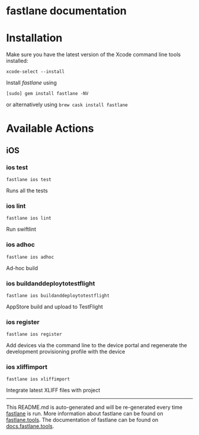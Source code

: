 fastlane documentation
================
# Installation

Make sure you have the latest version of the Xcode command line tools installed:

```
xcode-select --install
```

Install _fastlane_ using
```
[sudo] gem install fastlane -NV
```
or alternatively using `brew cask install fastlane`

# Available Actions
## iOS
### ios test
```
fastlane ios test
```
Runs all the tests
### ios lint
```
fastlane ios lint
```
Run swiftlint
### ios adhoc
```
fastlane ios adhoc
```
Ad-hoc build
### ios buildanddeploytotestflight
```
fastlane ios buildanddeploytotestflight
```
AppStore build and upload to TestFlight
### ios register
```
fastlane ios register
```
Add devices via the command line to the device portal and regenerate the development provisioning profile with the device
### ios xliffimport
```
fastlane ios xliffimport
```
Integrate latest XLIFF files with project

----

This README.md is auto-generated and will be re-generated every time [fastlane](https://fastlane.tools) is run.
More information about fastlane can be found on [fastlane.tools](https://fastlane.tools).
The documentation of fastlane can be found on [docs.fastlane.tools](https://docs.fastlane.tools).

